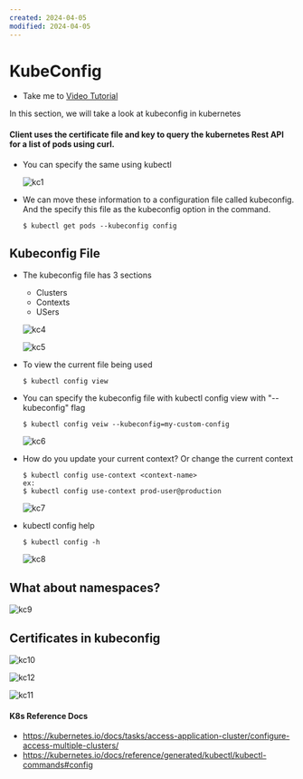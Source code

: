 ```yaml
---
created: 2024-04-05
modified: 2024-04-05
---
```

# KubeConfig 
  - Take me to [Video Tutorial](https://kodekloud.com/topic/kubeconfig/)

In this section, we will take a look at kubeconfig in kubernetes


#### Client uses the certificate file and key to query the kubernetes Rest API for a list of pods using curl.
- You can specify the same using kubectl

  ![kc1](kc1.PNG)
  
- We can move these information to a configuration file called kubeconfig. And the specify this file as the kubeconfig option in the command.
  ```
  $ kubectl get pods --kubeconfig config
  ```
  
## Kubeconfig File
- The kubeconfig file has 3 sections
  - Clusters
  - Contexts
  - USers
  
  ![kc4](kc4.PNG)
  
  ![kc5](kc5.PNG)
  
- To view the current file being used
  ```
  $ kubectl config view
  ```
- You can specify the kubeconfig file with kubectl config view with "--kubeconfig" flag
  ```
  $ kubectl config veiw --kubeconfig=my-custom-config
  ```
  
  ![kc6](kc6.PNG)
  
- How do you update your current context? Or change the current context
  ```
  $ kubectl config use-context <context-name>
  ex: 
  $ kubectl config use-context prod-user@production
  ```
  
  ![kc7](kc7.PNG)
  
- kubectl config help
  ```
  $ kubectl config -h
  ```
  
  ![kc8](kc8.PNG)
  
## What about namespaces?

  ![kc9](kc9.PNG)
 
## Certificates in kubeconfig

  ![kc10](kc10.PNG)
 
  ![kc12](kc12.PNG)
  
  ![kc11](kc11.PNG)
 
#### K8s Reference Docs
- https://kubernetes.io/docs/tasks/access-application-cluster/configure-access-multiple-clusters/
- https://kubernetes.io/docs/reference/generated/kubectl/kubectl-commands#config

